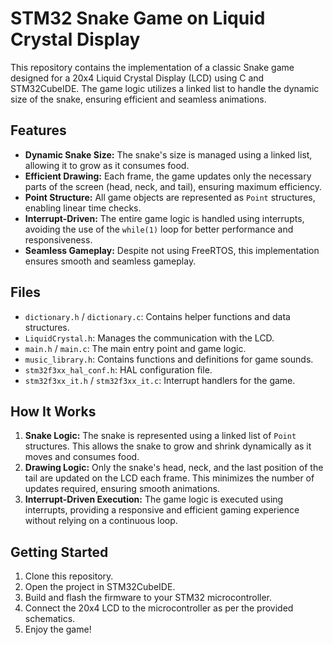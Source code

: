 # STM32 Snake Game on Liquid Crystal Display

This repository contains the implementation of a classic Snake game designed for a 20x4 Liquid Crystal Display (LCD) using C and STM32CubeIDE. The game logic utilizes a linked list to handle the dynamic size of the snake, ensuring efficient and seamless animations.

## Features

- **Dynamic Snake Size:** The snake's size is managed using a linked list, allowing it to grow as it consumes food.
- **Efficient Drawing:** Each frame, the game updates only the necessary parts of the screen (head, neck, and tail), ensuring maximum efficiency.
- **Point Structure:** All game objects are represented as `Point` structures, enabling linear time checks.
- **Interrupt-Driven:** The entire game logic is handled using interrupts, avoiding the use of the `while(1)` loop for better performance and responsiveness.
- **Seamless Gameplay:** Despite not using FreeRTOS, this implementation ensures smooth and seamless gameplay.

## Files

- `dictionary.h` / `dictionary.c`: Contains helper functions and data structures.
- `LiquidCrystal.h`: Manages the communication with the LCD.
- `main.h` / `main.c`: The main entry point and game logic.
- `music_library.h`: Contains functions and definitions for game sounds.
- `stm32f3xx_hal_conf.h`: HAL configuration file.
- `stm32f3xx_it.h` / `stm32f3xx_it.c`: Interrupt handlers for the game.

## How It Works

1. **Snake Logic:** The snake is represented using a linked list of `Point` structures. This allows the snake to grow and shrink dynamically as it moves and consumes food.
2. **Drawing Logic:** Only the snake's head, neck, and the last position of the tail are updated on the LCD each frame. This minimizes the number of updates required, ensuring smooth animations.
3. **Interrupt-Driven Execution:** The game logic is executed using interrupts, providing a responsive and efficient gaming experience without relying on a continuous loop.

## Getting Started

1. Clone this repository.
2. Open the project in STM32CubeIDE.
3. Build and flash the firmware to your STM32 microcontroller.
4. Connect the 20x4 LCD to the microcontroller as per the provided schematics.
5. Enjoy the game!

